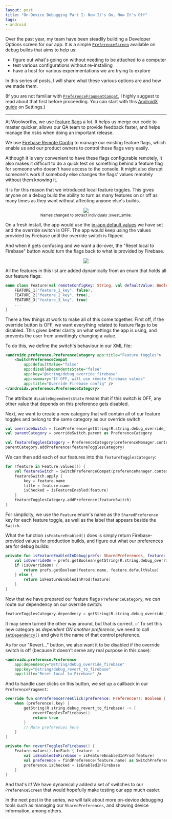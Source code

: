 ```yaml
---
layout: post
title: "On-Device Debugging Part I: Now It's On, Now It's Off"
tags:
- android
---
```

Over the past year, my team have been steadily building a Developer Options screen for our app. It is a simple [`PreferenceScreen`](https://developer.android.com/reference/androidx/preference/PreferenceScreen.html) available on debug builds that aims to help us:
- figure out what's going on without needing to be attached to a computer
- test various configurations without re-installing
- have a host for various experimentations we are trying to explore

In this series of posts, I will share what these various options are and how we made them.

(If you are not familiar with [`PreferenceFragmentCompat`](https://developer.android.com/reference/kotlin/androidx/preference/PreferenceFragmentCompat.html), I highly suggest to read about that first before proceeding. You can start with this [AndroidX guide](https://developer.android.com/guide/topics/ui/settings.html) on Settings.)

---

At Woolworths, we use [feature flags](https://en.wikipedia.org/wiki/Feature_toggle) a lot. It helps us merge our code to master quicker, allows our QA team to provide feedback faster, and helps manage the risks when doing an important release.

We use [Firebase Remote Config](https://firebase.google.com/docs/remote-config) to manage our existing feature flags, which enable us and our product owners to control these flags very easily.

Although it is very convenient to have these flags configurable remotely, it also makes it difficult to do a quick test on something behind a feature flag for someone who doesn't have access to the console. It might also disrupt someone's work if somebody else changes the flags' values remotely without them knowing it.

It is for this reason that we introduced local feature toggles. This gives anyone on a debug build the ability to turn as many features on or off as many times as they want without affecting anyone else's builds.

<center>
    <img src="https://i.imgur.com/tJWVINR.jpg" />
    <br/>
<small>Names changed to protect individuals :sweat_smile:</small></center>

On a fresh install, the app would use the [in-app default values](https://firebase.google.com/docs/remote-config/use-config-android#set-in-app-default-parameter-values) we have set and the override switch is OFF. The app would keep using the values provided by Firebase until the override switch is flipped.

And when it gets confusing and we want a do-over, the "Reset local to Firebase" button would turn the flags back to what is provided by Firebase.  

<center><img src="https://i.imgur.com/Bz3DVdd.gif" /></center>

All the features in this list are added dynamically from an enum that holds all our feature flags:
```kotlin
enum class Feature(val remoteConfigKey: String, val defaultValue: Boolean) {
    FEATURE_1("feature_1_key", false),
    FEATURE_2("feature_2_key", true),
    FEATURE_3("feature_3_key", true)
    ...
}
```

There a few things at work to make all of this come together. First off, if the override button is OFF, we want everything related to feature flags to be disabled. This gives better clarity on what settings the app is using, and prevents the user from unwittingly changing a value.

To do this, we define the switch's behaviour in our XML file:
```xml
<androidx.preference.PreferenceCategory app:title="Feature toggles">
    <SwitchPreferenceCompat
        app:defaultValue="false"
        app:disableDependentsState="false"
        app:key="@string/debug_override_firebase"
        app:summary="If OFF, will use remote Firebase values"
        app:title="Override Firebase config" />
</androidx.preference.PreferenceCategory>
```

The attribute `disableDependentsState` means that if this switch is OFF, any other value that depends on this preference gets disabled.

Next, we want to create a new category that will contain all of our feature toggles and belong to the same category as our override switch.

```kotlin
val overrideSwitch = findPreference(getString(R.string.debug_override_firebase)) as SwitchPreferenceCompat
val parentCategory = overrideSwitch.parent as PreferenceCategory

val featureTogglesCategory = PreferenceCategory(preferenceManager.context)
parentCategory.addPreference(featureTogglesCategory)
```

We can then add each of our features into this `featureTogglesCategory`:
```kotlin
for (feature in Feature.values()) {
    val featureSwitch = SwitchPreferenceCompat(preferenceManager.context)
    featureSwitch.apply {
        key = feature.name
        title = feature.name
        isChecked = isFeatureEnabled(feature)
    }
    featureTogglesCategory.addPreference(featureSwitch)
}
```
For simplicity, we use the `Feature` enum's name as the `SharedPreference` key for each feature toggle, as well as the label that appears beside the `Switch`.

What the function `isFeatureEnabled()` does is simply return Firebase-provided values for production builds, and figure out what our preferences are for debug builds:
```kotlin
private fun isFeatureEnabledInDebug(prefs: SharedPreferences, feature: Feature): Boolean {
    val isOverrideOn = prefs.getBoolean(getString(R.string.debug_override_firebase), false)
    if (isOverrideOn) {
        return prefs.getBoolean(feature.name, feature.defaultValue)
    } else {
        return isFeatureEnabledInProd(feature)
    }
}
```

Now that we have prepared our feature flags `PreferenceCategory`, we can route our dependency on our override switch:

```kotlin
featureTogglesCategory.dependency = getString(R.string.debug_override_firebase)
```

It may seem turned the other way around, but that is correct. :white_check_mark: To set this new category as _dependent ON another preference_, we need to call [`setDependency()`](https://developer.android.com/reference/kotlin/androidx/preference/Preference.html#setDependency(kotlin.String)) and give it the name of that control preference.

As for our "Revert..." button, we also want it to be disabled if the override switch is off (because it doesn't serve any real purpose in this case):
```xml
<androidx.preference.Preference
    app:dependency="@string/debug_override_firebase"
    app:key="@string/debug_revert_to_firebase"
    app:title="Reset local to Firebase" />
```

And to handle user clicks on this button, we set up a callback in our `PreferenceFragment`:
```kotlin
override fun onPreferenceTreeClick(preference: Preference?): Boolean {
    when (preference?.key) {
        getString(R.string.debug_revert_to_firebase) -> {
            revertTogglesToFirebase()
            return true
        }
        // More preferences here
    }
}

private fun revertTogglesToFirebase() {
    Feature.values().forEach { feature ->
        val isEnabledInFirebase = isFeatureEnabledInProd(feature)
        val preference = findPreference(feature.name) as SwitchPreferenceCompat
        preference.isChecked = isEnabledInFirebase
    }
}
```

And that's it! We have dynamically added a set of switches to our `PreferenceScreen` that would hopefully make testing our app much easier.

In the next post in the series, we will talk about more on-device debugging tools such as managing our `SharedPreferences`, and showing device information, among others.
